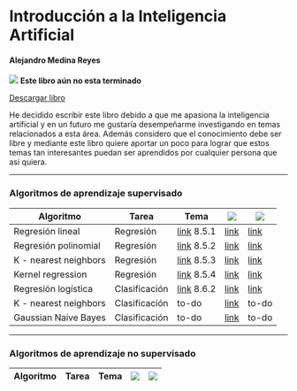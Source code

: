 # Introducción a la Inteligencia Artificial
#### Alejandro Medina Reyes
![](https://img.shields.io/badge/Versi%C3%B3n-0.6-yellow) **Este libro aún no esta terminado**

[Descargar libro](https://github.com/amr205/Introduccion-a-la-IA---Libro/raw/master/Introducción_a_la_inteligencia_artificial.pdf)

He decidido escribir este libro debido a que me apasiona la inteligencia artificial y en un futuro me gustaría desempeñarme investigando en temas relacionados a esta área. Además considero que el conocimiento debe ser libre y mediante este libro quiere aportar un poco para lograr que estos temas tan interesantes puedan ser aprendidos por cualquier persona que asi quiera.

----
### Algoritmos de aprendizaje supervisado
                    

| Algoritmo             | Tarea         | Tema                                                                                                                                                      | ![ ](https://img.shields.io/badge/C%C3%B3digo-octave-blue?style=for-the-badge&logo=octave)     | ![ ](https://img.shields.io/badge/C%C3%B3digo-sklearn-brightgreen?style=for-the-badge&logo=python&logoColor=brightgreen) |
| --------------------- | ------------- | --------------------------------------------------------------------------------------------------------------------------------------------------------- | ---------------------------------------------------------------------------------------------- | ------------------------------------------------------------------------------------------------------------------------ |
| Regresión lineal      | Regresión     | [link](https://raw.githubusercontent.com/amr205/Introduccion-a-la-IA---Libro/master/Introducción_a_la_inteligencia_artificial.pdf#subsection.8.5.1) 8.5.1 | [link](./machine-learning/aprendizaje-supervisado/regresion-lineal/regresion_lineal.m)         | [link](./machine-learning/aprendizaje-supervisado/regresion-lineal/regresion_lineal.ipynb)                               |
| Regresión polinomial  | Regresión     | [link](https://raw.githubusercontent.com/amr205/Introduccion-a-la-IA---Libro/master/Introducción_a_la_inteligencia_artificial.pdf#subsection.8.5.2) 8.5.2 | [link](./machine-learning/aprendizaje-supervisado/regresion-polinomial/regresion_polinomial.m) | [link](./machine-learning/aprendizaje-supervisado/regresion-polinomial/regresion_polinomial.ipynb)                       |
| K - nearest neighbors | Regresión     | [link](https://raw.githubusercontent.com/amr205/Introduccion-a-la-IA---Libro/master/Introducción_a_la_inteligencia_artificial.pdf#subsection.8.5.3) 8.5.3 | [link](./machine-learning/aprendizaje-supervisado/knn/knn_regresion.m)                         | [link](./machine-learning/aprendizaje-supervisado/knn/knn_regresion.ipynb)                                               |
| Kernel regression | Regresión | [link](https://raw.githubusercontent.com/amr205/Introduccion-a-la-IA---Libro/master/Introducción_a_la_inteligencia_artificial.pdf#subsection.8.5.4) 8.5.4  |  [link](./machine-learning/aprendizaje-supervisado/kernel-regression/kernel_regression.m) | [link](./machine-learning/aprendizaje-supervisado/kernel-regression/kernel_regression.ipynb)  |
| Regresión logística      | Clasificación     | [link](https://raw.githubusercontent.com/amr205/Introduccion-a-la-IA---Libro/master/Introducción_a_la_inteligencia_artificial.pdf#subsection.8.6.2) 8.6.2 | [link](./machine-learning/aprendizaje-supervisado/regresion-logistica/regresion_logistica.m)         | [link](./machine-learning/aprendizaje-supervisado/regresion-logistica/regresion_logistica.ipynb)                               |
| K - nearest neighbors | Clasificación | to-do                                                                                                                                                     | [link](./machine-learning/aprendizaje-supervisado/knn/knn_clasificacion.m)                     | to-do                                                                                                                    |
| Gaussian Naive Bayes  | Clasificación | to-do                                                                                                                                                     | [link](./machine-learning/aprendizaje-supervisado/naive-baye/naive_bayes.m)                    | to-do                                                                                                                    |

----
### Algoritmos de aprendizaje no supervisado
                    

| Algoritmo | Tarea | Tema | ![ ](https://img.shields.io/badge/C%C3%B3digo-octave-blue?style=for-the-badge&logo=octave) | ![ ](https://img.shields.io/badge/C%C3%B3digo-sklearn-brightgreen?style=for-the-badge&logo=python&logoColor=brightgreen) |
| --- | --- | --- | --- | --- |
